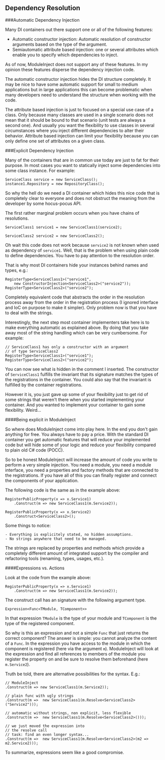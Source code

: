 ﻿Dependency Resolution
---------------------

###Automatic Dependency Injection

Many DI containers out there support one or all of the following features:
 
 - Automatic constructor injection: Automatic resolution of constructor arguments based on the type of the argument.
 - Semiautomatic attribute based injection: one or several attributes which enable you to specify which dependencies to inject.

As of now, ModuleInject does not support any of these features. In my opinion these features disperse the dependency injection code. 

The automatic constructor injection hides the DI structure completely. It may be nice to have some automatic support for small to medium applications but in large applications this can become problematic when many developers need to understand the structure when working with the code.

The attribute based injection is just to focused on a special use case of a class. Only because many classes are used in a single scenario does not mean that it should be bound to that scenario (unit tests are always a second one). And usually you want the flexibility to use classes in several circumstances where you inject different dependencies to alter their behavior. Attribute based injection can limit your flexibility because you can only define one set of attributes on a given class.

###Explicit Dependency Injection

Many of the containers that are in common use today are just to fat for their purpose. In most cases you want to statically inject some dependencies into some class instance. For example:

    ServiceClass service = new ServiceClass();
    instance1.Repository = new RepositoryClass();

So why the hell do we need a DI container which hides this nice code that is completely clear to everyone and does not obstruct the meaning from the developer by some hocus-pocus API.

The first rather marginal problem occurs when you have chains of resolutions.

    ServiceClass1 service1 = new ServiceClass1(service2);

    ServiceClass2 service2 = new ServiceClass2();

Oh wait this code does not work because `service2` is not known when used as dependency of `service1`. Well, that is the problem when using plain code to define dependencies. You have to pay attention to the resolution order.

That is why most DI containers hide your instances behind names and types, e.g.:

    RegisterType<ServiceClass1>("service1",
        new ConstructorInjection<ServiceClass2>("service2"));
    RegisterType<ServiceClass2>("service2");

Completely equivalent code that abstracts the order in the resolution process away from the order in the registration process (I ignored interface and IoC on purpose to make it simpler). Only problem now is that you have to deal with the strings.

Interestingly, the next step most container implementers take here is to make everything automatic as explained above. By doing that you take away most of the string handling which can be very cumbersome. For example:

    // ServiceClass1 has only a constructor with an argument 
    // of type ServiceClass2
    RegisterType<ServiceClass1>("service1");
    RegisterType<ServiceClass2>("service2");

You can now see what is hidden in the comment I inserted. The constructor of `ServiceClass1` fulfills the invariant that its signature matches the types of the registrations in the container. You could also say that the invariant is fulfilled by the container registrations. 

However it is, you just gave up some of your flexibility just to get rid of some strings that weren't there when you started implementing your container. And you wanted to implement your container to gain some flexibility. Weird...

####Being explicit in ModuleInject

So where does ModuleInject come into play here. In the end you don't gain anything for free. You always have to pay a price. With the standard DI container you get automatic features that will reduce your implemented code but will hide some of your logic and reduce your flexibility compared to plain old C# code (POCC).

So to be honest ModuleInject will increase the amount of code you write to perform a very simple injection. You need a module, you need a module interface, you need a properties and factory methods that are connected to the registrations. If you have all of this you can finally register and connect the components of your application.

The following code is the same as in the example above:

    RegisterPublicProperty(x => x.Service1)
        .Construct(m => new ServiceClass1(m.Service2));

    RegisterPublicProperty(x => x.Service2)
        .Construct<ServiceClass2>();

Some things to notice:

    - Everything is explicitely stated, no hidden assumptions.
    - No strings anywhere that need to be managed.

The strings are replaced by properties and methods which provide a completely different amount of integrated support by the compiler and refactoring tools (renaming, types, usages, etc.).

####Expressions vs. Actions

Look at the code from the example above:

    RegisterPublicProperty(x => x.Service1)
        .Construct(m => new ServiceClass1(m.Service2));

The construct call has an signature with the following argument type.

    Expression<Func<TModule, TComponent>>

In that expression `TModule` is the type of your module and `TComponent` is the type of the registered component.

So why is this an expression and not a simple `Func` that just returns the correct component? The answer is simple: you cannot analyze the content of a `Func`. In the expression you have access to the module in which the component is registered (here via the argument `m`). ModuleInject will look at the expression and find all references to members of the module you register the property on and be sure to resolve them beforehand (here `m.Service2`).

Truth be told, there are alternative possibilities for the syntax. E.g.:

    // ModuleInject
    .Construct(m => new ServiceClass1(m.Service2));

    // plain func with ugly strings
    .Construct(m =>  new ServiceClass1(m.Resolve<ServiceClass2>("Service2")));

    // automatic without strings, non explicit, less flexible
    .Construct(m =>  new ServiceClass1(m.Resolve<ServiceClass2>()));

    // we just moved the expression into 
    // the resolve call
    // task: find an even longer syntax...
    .Construct(m =>  new ServiceClass1(m.Resolve<ServiceClass2>(m2 => m2.Service2)));

To summarize, expressions seem like a good compromise.
